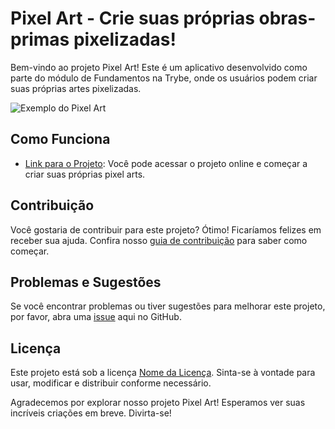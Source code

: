 # Pixel Art - Crie suas próprias obras-primas pixelizadas!

Bem-vindo ao projeto Pixel Art! Este é um aplicativo desenvolvido como parte do módulo de Fundamentos na Trybe, onde os usuários podem criar suas próprias artes pixelizadas.

![Exemplo do Pixel Art](https://link-para-imagem-do-seu-projeto.com)

## Como Funciona

- [Link para o Projeto](https://link-para-o-seu-projeto.com): Você pode acessar o projeto online e começar a criar suas próprias pixel arts.

## Contribuição

Você gostaria de contribuir para este projeto? Ótimo! Ficaríamos felizes em receber sua ajuda. Confira nosso [guia de contribuição](CONTRIBUTING.md) para saber como começar.

## Problemas e Sugestões

Se você encontrar problemas ou tiver sugestões para melhorar este projeto, por favor, abra uma [issue](https://link-para-as-issues-do-seu-repositório.com) aqui no GitHub.

## Licença

Este projeto está sob a licença [Nome da Licença](LICENSE). Sinta-se à vontade para usar, modificar e distribuir conforme necessário.

Agradecemos por explorar nosso projeto Pixel Art! Esperamos ver suas incríveis criações em breve. Divirta-se!
